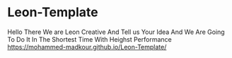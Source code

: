 # Leon-Template
Hello There We are Leon Creative And Tell us Your Idea And We Are Going To Do It In The Shortest Time With Heighst Performance
https://mohammed-madkour.github.io/Leon-Template/
